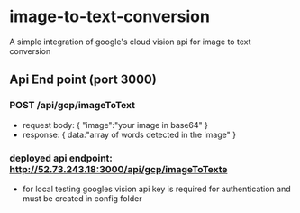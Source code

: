 # image-to-text-conversion

A simple integration of google's cloud vision api for image to text conversion

## Api End point (port 3000)

### POST /api/gcp/imageToText

- request
  body: {
  "image":"your image in base64"
  }
- response:
  {
  data:"array of words detected in the image"
  }

### deployed api endpoint: http://52.73.243.18:3000/api/gcp/imageToTexte

- for local testing googles vision api key is required for authentication and must be created in config folder
